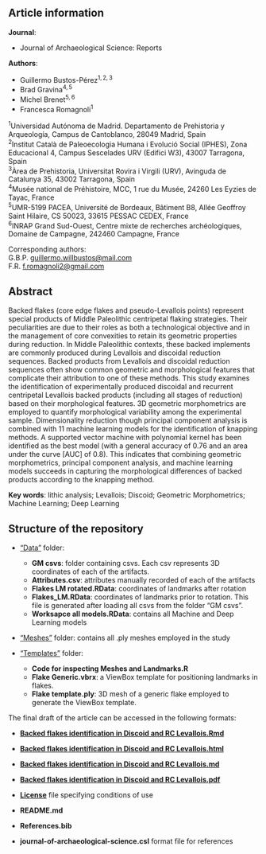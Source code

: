 ## Article information

**Journal**:

-   Journal of Archaeological Science: Reports

**Authors**:

-   Guillermo Bustos-Pérez<sup>1, 2, 3</sup>  
-   Brad Gravina<sup>4, 5</sup>  
-   Michel Brenet<sup>5, 6</sup>  
-   Francesca Romagnoli<sup>1</sup>

<sup>1</sup>Universidad Autónoma de Madrid. Departamento de Prehistoria
y Arqueología, Campus de Cantoblanco, 28049 Madrid, Spain  
<sup>2</sup>Institut Català de Paleoecologia Humana i Evolució Social
(IPHES), Zona Educacional 4, Campus Sescelades URV (Edifici W3), 43007
Tarragona, Spain  
<sup>3</sup>Àrea de Prehistoria, Universitat Rovira i Virgili (URV),
Avinguda de Catalunya 35, 43002 Tarragona, Spain  
<sup>4</sup>Musée national de Préhistoire, MCC, 1 rue du Musée, 24260
Les Eyzies de Tayac, France  
<sup>5</sup>UMR-5199 PACEA, Université de Bordeaux, Bâtiment B8, Allée
Geoffroy Saint Hilaire, CS 50023, 33615 PESSAC CEDEX, France  
<sup>6</sup>INRAP Grand Sud-Ouest, Centre mixte de recherches
archéologiques, Domaine de Campagne, 242460 Campagne, France

Corresponding authors:  
G.B.P. <guillermo.willbustos@mail.com>  
F.R. <f.romagnoli2@gmail.com>

## Abstract

Backed flakes (core edge flakes and pseudo-Levallois points) represent
special products of Middle Paleolithic centripetal flaking strategies.
Their peculiarities are due to their roles as both a technological
objective and in the management of core convexities to retain its
geometric properties during reduction. In Middle Paleolithic contexts,
these backed implements are commonly produced during Levallois and
discoidal reduction sequences. Backed products from Levallois and
discoidal reduction sequences often show common geometric and
morphological features that complicate their attribution to one of these
methods. This study examines the identification of experimentally
produced discoidal and recurrent centripetal Levallois backed products
(including all stages of reduction) based on their morphological
features. 3D geometric morphometrics are employed to quantify
morphological variability among the experimental sample. Dimensionality
reduction though principal component analysis is combined with 11
machine learning models for the identification of knapping methods. A
supported vector machine with polynomial kernel has been identified as
the best model (with a general accuracy of 0.76 and an area under the
curve \[AUC\] of 0.8). This indicates that combining geometric
morphometrics, principal component analysis, and machine learning models
succeeds in capturing the morphological differences of backed products
according to the knapping method.

**Key words**: lithic analysis; Levallois; Discoid; Geometric
Morphometrics; Machine Learning; Deep Learning

## Structure of the repository

-   [“Data”](Data) folder:

    -   **GM csvs**: folder containing csvs. Each csv represents 3D
        coordinates of each of the artifacts.  
    -   **Attributes.csv**: attributes manually recorded of each of the
        artifacts  
    -   **Flakes LM rotated.RData**: coordinates of landmarks after
        rotation  
    -   **Flakes_LM.RData**: coordinates of landmarks prior to rotation.
        This file is generated after loading all csvs from the folder
        “GM csvs”.  
    -   **Worksapce all models.RData**: contains all Machine and Deep
        Learning models

-   [“Meshes”](Meshes) folder: contains all .ply meshes employed in the
    study  

-   [“Templates”](Templates) folder:

    -   **Code for inspecting Meshes and Landmarks.R**  
    -   **Flake Generic.vbrx**: a ViewBox template for positioning
        landmarks in flakes.  
    -   **Flake template.ply**: 3D mesh of a generic flake employed to
        generate the ViewBox template.

The final draft of the article can be accessed in the following formats:

-   [**Backed flakes identification in Discoid and RC
    Levallois.Rmd**](Backed%20flakes%20identification%20in%20Discoid%20and%20RC%20Levallois.Rmd)  

-   [**Backed flakes identification in Discoid and RC
    Levallois.html**](Backed-flakes-identification-in-Discoid-and-RC-Levallois.html)  

-   [**Backed flakes identification in Discoid and RC
    Levallois.md**](Backed-flakes-identification-in-Discoid-and-RC-Levallois.md)  

-   [**Backed flakes identification in Discoid and RC
    Levallois.pdf**](Backed-flakes-identification-in-Discoid-and-RC-Levallois.pdf)

-   [**License**](License.md) file specifying conditions of use  

-   **README.md**  

-   **References.bib**  

-   **journal-of-archaeological-science.csl** format file for references
